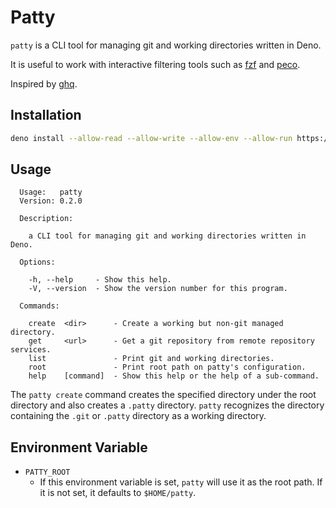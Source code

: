 # Patty

`patty` is a CLI tool for managing git and working directories written in Deno.

It is useful to work with interactive filtering tools such as [fzf](https://github.com/junegunn/fzf) and [peco](https://github.com/peco/peco).

Inspired by [ghq](https://github.com/x-motemen/ghq).

## Installation

```sh
deno install --allow-read --allow-write --allow-env --allow-run https://deno.land/x/patty@0.3.0/patty.ts
```

## Usage

```
  Usage:   patty
  Version: 0.2.0

  Description:

    a CLI tool for managing git and working directories written in Deno.

  Options:

    -h, --help     - Show this help.
    -V, --version  - Show the version number for this program.

  Commands:

    create  <dir>      - Create a working but non-git managed directory.
    get     <url>      - Get a git repository from remote repository services.
    list               - Print git and working directories.
    root               - Print root path on patty's configuration.
    help    [command]  - Show this help or the help of a sub-command.
```

The `patty create` command creates the specified directory under the root directory and also creates a `.patty` directory.
`patty` recognizes the directory containing the `.git` or `.patty` directory as a working directory.

## Environment Variable

- `PATTY_ROOT`
  - If this environment variable is set, `patty` will use it as the root path. If it is not set, it defaults to `$HOME/patty`.
